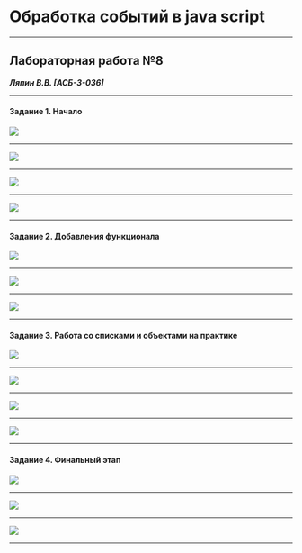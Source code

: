 ﻿# Обработка событий в java script
___________________________________________________
## Лабораторная работа №8
***Ляпин В.В. [АСБ-3-036]***
___________________________________________________
#### Задание 1. Начало
![](img/R1.1.png)
___________________________________________________
![](img/R1.2.png)
___________________________________________________
![](img/R1.3.png)
___________________________________________________
![](img/R1.4.png)
___________________________________________________
#### Задание 2. Добавления функционала
![](img/R2.1.png)
___________________________________________________
![](img/R2.2.png)
___________________________________________________
![](img/R2.3.png)
___________________________________________________
#### Задание 3. Работа со списками и объектами на практике
![](img/R3.1.png)
___________________________________________________
![](img/R3.2.png)
___________________________________________________
![](img/R3.3.png)
___________________________________________________
![](img/R3.4.png)
___________________________________________________
#### Задание 4. Финальный этап
![](img/R4.1.png)
___________________________________________________
![](img/R4.2.png)
___________________________________________________
![](img/R4.3.png)
___________________________________________________
